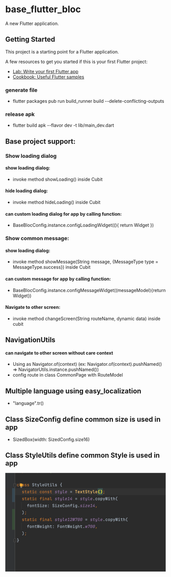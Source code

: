 # base_flutter_bloc

A new Flutter application.

## Getting Started

This project is a starting point for a Flutter application.

A few resources to get you started if this is your first Flutter project:

- [Lab: Write your first Flutter app](https://flutter.dev/docs/get-started/codelab)
- [Cookbook: Useful Flutter samples](https://flutter.dev/docs/cookbook)

### generate file

- flutter packages pub run build_runner build --delete-conflicting-outputs

### release apk

- flutter build apk --flavor dev -t lib/main_dev.dart

## Base project support:

### Show loading dialog

#### show loading dialog:

- invoke method showLoading() inside Cubit

#### hide loading dialog:

- invoke method hideLoading() inside Cubit

#### can custom loading dialog for app by calling function:

- BaseBlocConfig.instance.configLoadingWidget((){ return Widget })

### Show common message:

#### show loading dialog:

- invoke method showMessage(String message, {MessageType type = MessageType.success}) inside Cubit

#### can custom message for app by calling function:

- BaseBlocConfig.instance.configMessageWidget((messageModel){return Widget})

#### Navigate to other screen:

- invoke method changeScreen(String routeName, dynamic data) inside cubit

## NavigationUtils

#### can navigate to other screen without care context

- Using as Navigator.of(context) (ex: Navigator.of(context).pushNamed() =>
  NavigatorUtils.instance.pushNamed())
- config route in class CommonPage with RouteModel

## Multiple language using easy_localization

- "language".tr()
## Class SizeConfig define common size is used in app
- SizedBox(width: SizedConfig.size16)
## Class StyleUtils define common Style is used in app
![img.png](img.png)